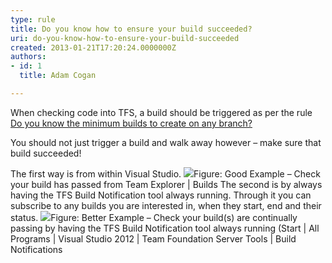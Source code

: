 ```yaml
---
type: rule
title: Do you know how to ensure your build succeeded?
uri: do-you-know-how-to-ensure-your-build-succeeded
created: 2013-01-21T17:20:24.0000000Z
authors:
- id: 1
  title: Adam Cogan

---
```


 
When checking code into TFS, a build should be triggered as per the rule [Do you know the minimum builds to create on any branch?](http&#58;//www.ssw.com.au/ssw/Standards/Rules/RulesToBetterSourceControlwithTFS.aspx#MinimumBuilds)

You should not just trigger a build and walk away however – make sure that build succeeded!
 
The first way is from within Visual Studio.
![](/TFS/RulesToBetterVersionControlwithTFS(AKASourceControl)/PublishingImages/builds-success-good.jpg)Figure: Good Example – Check your build has passed from Team Explorer | Builds
The second is by always having the TFS Build Notification tool always running. Through it you can subscribe to any builds you are interested in, when they start, end and their status.
![](/TFS/RulesToBetterVersionControlwithTFS(AKASourceControl)/PublishingImages/builds-success-better.jpg)Figure: Better Example – Check your build(s) are continually passing by having the TFS Build Notification tool always running (Start | All Programs | Visual Studio 2012 | Team Foundation Server Tools | Build Notifications
